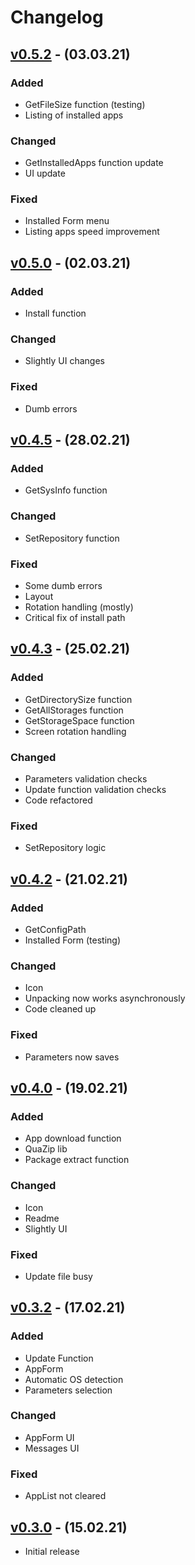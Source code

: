# Changelog

## [v0.5.2] - (03.03.21)

### Added

 - GetFileSize function (testing)
 - Listing of installed apps

### Changed

 - GetInstalledApps function update
 - UI update
	
### Fixed

 - Installed Form menu
 - Listing apps speed improvement

## [v0.5.0] - (02.03.21)

### Added

 - Install function

### Changed

 - Slightly UI changes
	
### Fixed

 - Dumb errors

## [v0.4.5] - (28.02.21)

### Added

 - GetSysInfo function

### Changed

 - SetRepository function
	
### Fixed

 - Some dumb errors
 - Layout
 - Rotation handling (mostly)
 - Critical fix of install path

## [v0.4.3] - (25.02.21)

### Added

 - GetDirectorySize function
 - GetAllStorages function
 - GetStorageSpace function
 - Screen rotation handling

### Changed

 - Parameters validation checks
 - Update function validation checks
 - Code refactored
	
### Fixed

 - SetRepository logic

## [v0.4.2] - (21.02.21)

### Added

 - GetConfigPath
 - Installed Form (testing)

### Changed

 - Icon
 - Unpacking now works asynchronously
 - Code cleaned up
	
### Fixed

 - Parameters now saves

## [v0.4.0] - (19.02.21)

### Added

 - App download function
 - QuaZip lib
 - Package extract function

### Changed

 - Icon
 - Readme
 - Slightly UI
	
### Fixed

 - Update file busy

## [v0.3.2] - (17.02.21)

### Added

 - Update Function
 - AppForm
 - Automatic OS detection
 - Parameters selection

### Changed

 - AppForm UI
 - Messages UI

### Fixed

 - AppList not cleared

## [v0.3.0] - (15.02.21)

 - Initial release

[v0.5.2]: https://github.com/Limows/LimFTPClient_S60/releases/tag/v0.5.2
[v0.5.0]: https://github.com/Limows/LimFTPClient_S60/releases/tag/v0.5.0
[v0.4.5]: https://github.com/Limows/LimFTPClient_S60/releases/tag/v0.4.5
[v0.4.3]: https://github.com/Limows/LimFTPClient_S60/releases/tag/v0.4.3
[v0.4.2]: https://github.com/Limows/LimFTPClient_S60/releases/tag/v0.4.2
[v0.4.0]: https://github.com/Limows/LimFTPClient_S60/releases/tag/v0.4.0
[v0.3.2]: https://github.com/Limows/LimFTPClient_S60/releases/tag/v0.3.2
[v0.3.0]: https://github.com/Limows/LimFTPClient_S60/releases/tag/v0.3.0
